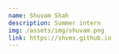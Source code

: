 ```yaml
---
name: Shuvam Shah
description: Summer intern
img: /assets/img/shuvam.png
link: https://shvms.github.io
---
```

